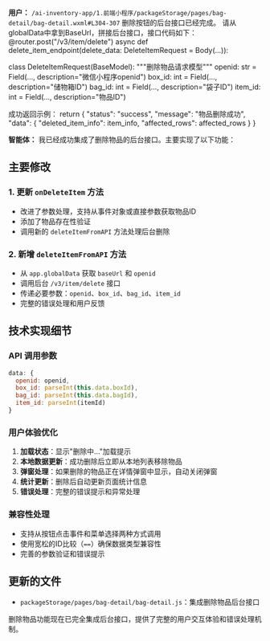 **用户：** 
`/ai-inventory-app/1.前端小程序/packageStorage/pages/bag-detail/bag-detail.wxml#L304-307` 删除按钮的后台接口已经完成。
 请从globalData中拿到BaseUrl，拼接后台接口，接口代码如下： 
 @router.post("/v3/item/delete") 
 async def delete_item_endpoint(delete_data: DeleteItemRequest = Body(...)): 
 
 class DeleteItemRequest(BaseModel): 
     """删除物品请求模型""" 
     openid: str = Field(..., description="微信小程序openid") 
     box_id: int = Field(..., description="储物箱ID") 
     bag_id: int = Field(..., description="袋子ID") 
     item_id: int = Field(..., description="物品ID") 
 
 成功返回示例： 
         return { 
             "status": "success", 
             "message": "物品删除成功", 
             "data": { 
                 "deleted_item_info": item_info, 
                 "affected_rows": affected_rows 
             } 
         }

**智能体：** 
我已经成功集成了删除物品的后台接口。主要实现了以下功能：

## 主要修改

### 1. 更新 `onDeleteItem` 方法
- 改进了参数处理，支持从事件对象或直接参数获取物品ID
- 添加了物品存在性验证
- 调用新的 `deleteItemFromAPI` 方法处理后台删除

### 2. 新增 `deleteItemFromAPI` 方法
- 从 `app.globalData` 获取 `baseUrl` 和 `openid`
- 调用后台 `/v3/item/delete` 接口
- 传递必要参数：`openid`、`box_id`、`bag_id`、`item_id`
- 完整的错误处理和用户反馈

## 技术实现细节

### API 调用参数
```javascript
data: {
  openid: openid,
  box_id: parseInt(this.data.boxId),
  bag_id: parseInt(this.data.bagId),
  item_id: parseInt(itemId)
}
```

### 用户体验优化
1. **加载状态**：显示"删除中..."加载提示
2. **本地数据更新**：成功删除后立即从本地列表移除物品
3. **弹窗处理**：如果删除的物品正在详情弹窗中显示，自动关闭弹窗
4. **统计更新**：删除后自动更新页面统计信息
5. **错误处理**：完整的错误提示和异常处理

### 兼容性处理
- 支持从按钮点击事件和菜单选择两种方式调用
- 使用宽松的ID比较（`==`）确保数据类型兼容性
- 完善的参数验证和错误提示

## 更新的文件
- `packageStorage/pages/bag-detail/bag-detail.js`：集成删除物品后台接口

删除物品功能现在已完全集成后台接口，提供了完整的用户交互体验和错误处理机制。